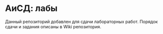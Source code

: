 # АиСД: лабы

Данный репозиторий добавлен для сдачи лабораторных работ. Порядок сдачи и задания описаны в Wiki репозитория.
